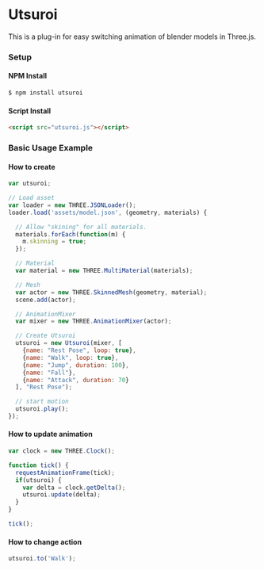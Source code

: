 # Utsuroi

This is a plug-in for easy switching animation of blender models in Three.js.

### Setup

#### NPM Install

```bash
$ npm install utsuroi
```

#### Script Install

```html
<script src="utsuroi.js"></script>
```

### Basic Usage Example

#### How to create

```JavaScript
var utsuroi;

// Load asset
var loader = new THREE.JSONLoader();
loader.load('assets/model.json', (geometry, materials) {

  // Allow "skining" for all materials.
  materials.forEach(function(m) {
    m.skinning = true;
  });

  // Material
  var material = new THREE.MultiMaterial(materials);

  // Mesh
  var actor = new THREE.SkinnedMesh(geometry, material);
  scene.add(actor);

  // AnimationMixer
  var mixer = new THREE.AnimationMixer(actor);

  // Create Utsuroi
  utsuroi = new Utsuroi(mixer, [
    {name: "Rest Pose", loop: true},
    {name: "Walk", loop: true},
    {name: "Jump", duration: 100},
    {name: "Fall"},
    {name: "Attack", duration: 70}
  ], "Rest Pose");

  // start motion
  utsuroi.play();
});
```

#### How to update animation

```JavaScript
var clock = new THREE.Clock();

function tick() {
  requestAnimationFrame(tick);
  if(utsuroi) {
    var delta = clock.getDelta();
    utsuroi.update(delta);
  }
}

tick();
```

#### How to change action

```JavaScript
utsuroi.to('Walk');
```
